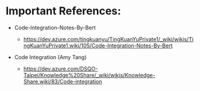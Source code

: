 # Important References:
- Code-Integration-Notes-By-Bert
  - https://dev.azure.com/tingkuanyu/TingKuanYuPrivate1/_wiki/wikis/TingKuanYuPrivate1.wiki/105/Code-Integration-Notes-By-Bert

- Code Integration (Amy Tang)
  - https://dev.azure.com/DSQO-Taipei/Knowledge%20Share/_wiki/wikis/Knowledge-Share.wiki/83/Code-integration



